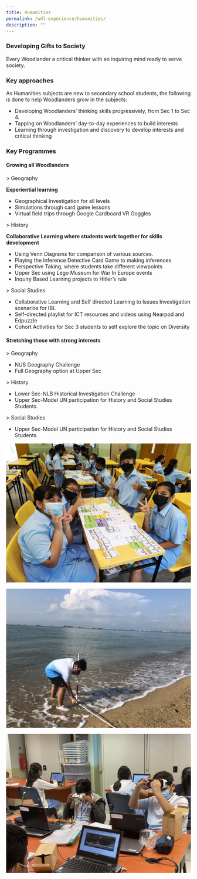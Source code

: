 ```yaml
---
title: Humanities
permalink: /wdl-experience/humanities/
description: ""
---
```

### Developing Gifts to Society

Every Woodlander a critical thinker with an inquiring mind ready to serve society.

### Key approaches

As Humanities subjects are new to secondary school students, the following is done to help Woodlanders grow in the subjects:

*   Developing Woodlanders’ thinking skills progressively, from Sec 1 to Sec 4.
*   Tapping on Woodlanders’ day-to-day experiences to build interests
*   Learning through investigation and discovery to develop interests and critical thinking

### Key Programmes
#### Growing all Woodlanders

<div class="multi-columns-container">
	<div class="column-one-part-width">
&gt; Geography

**Experiential learning**

* Geographical Investigation for all levels  
* Simulations through card game lessons  
* Virtual field trips through Google Cardboard VR Goggles
	</div>
	<div class="column-one-part-width">
&gt; History

**Collaborative Learning where students work together for skills development**

* Using Venn Diagrams for comparison of various sources.  
* Playing the Inference Detective Card Game to making inferences  
* Perspective Taking, where students take different viewpoints  
* Upper Sec using Lego Museum for War In Europe events  
* Inquiry Based Learning projects to Hitler’s rule
	</div>
	<div class="column-one-part-width">

&gt; Social Studies

* Collaborative Learning and Self directed Learning to Issues Investigation scenarios for IBL  
* Self-directed playlist for ICT resources and videos using Nearpod and Edpuzzle  
* Cohort Activities for Sec 3 students to self explore the topic on Diversity
	</div>
	</div>



#### Stretching those with strong interests
&gt; Geography

* NUS Geography Challenge  
* Full Geography option at Upper Sec

&gt; History

* Lower Sec-NLB Historical Investigation Challenge  
* Upper Sec-Model UN participation for History and Social Studies Students.

&gt; Social Studies

* Upper Sec-Model UN participation for History and Social Studies Students.



![](/images/Departments/hum1.jpg)

![](/images/Departments/hum2.jpeg)

![](/images/Departments/hum3.jpg)